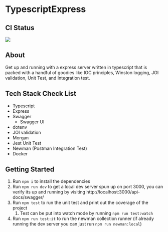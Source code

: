 # TypescriptExpress

## CI Status
![](https://github.com/amammay/TypescriptExpress/workflows/Node%20CI/badge.svg)

## About
Get up and running with a express server written in typescript that is packed with a handful of goodies like IOC
principles, Winston logging, JOI validation, Unit Test, and Integration test.


## Tech Stack Check List

- Typescript
- Express
- Swagger
    - Swagger UI
- dotenv
- JOI validation
- Morgan
- Jest Unit Test
- Newman (Postman Integration Test)
- Docker


## Getting Started

1. Run `npm i` to install the dependencies
1. Run `npm run dev` to get a local dev server spun up on port 3000, you can verify its up and running by visiting http://localhost:3000/api-docs/swagger/
1. Run `npm test` to run the unit test and print out the coverage of the project
    1. Test can be put into watch mode by running `npm run test:watch`
1. Run `npm run test:it` to run the newman collection runner (if already running the dev server you can just run `npm run newman:local`)


